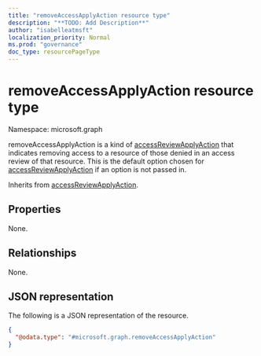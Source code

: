 ```yaml
---
title: "removeAccessApplyAction resource type"
description: "**TODO: Add Description**"
author: "isabelleatmsft"
localization_priority: Normal
ms.prod: "governance"
doc_type: resourcePageType
---
```


# removeAccessApplyAction resource type

Namespace: microsoft.graph

removeAccessApplyAction is a kind of [accessReviewApplyAction](../resources/accessreviewapplyaction.md) that indicates removing access to a resource of those denied in an access review of that resource. This is the default option chosen for [accessReviewApplyAction](../resources/accessreviewapplyaction.md) if an option is not passed in.

Inherits from [accessReviewApplyAction](../resources/accessreviewapplyaction.md).

## Properties
None.

## Relationships
None.

## JSON representation
The following is a JSON representation of the resource.
<!-- {
  "blockType": "resource",
  "@odata.type": "microsoft.graph.removeAccessApplyAction"
}
-->
``` json
{
  "@odata.type": "#microsoft.graph.removeAccessApplyAction"
}
```
